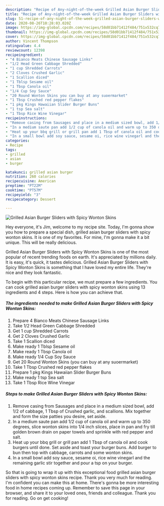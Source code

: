 ```yaml
---
description: "Recipe of Any-night-of-the-week Grilled Asian Burger Sliders with Spicy Wonton Skins"
title: "Recipe of Any-night-of-the-week Grilled Asian Burger Sliders with Spicy Wonton Skins"
slug: 51-recipe-of-any-night-of-the-week-grilled-asian-burger-sliders-with-spicy-wonton-skins
date: 2020-08-26T10:28:03.020Z
image: https://img-global.cpcdn.com/recipes/58d01bb71412f484/751x532cq70/grilled-asian-burger-sliders-with-spicy-wonton-skins-recipe-main-photo.jpg
thumbnail: https://img-global.cpcdn.com/recipes/58d01bb71412f484/751x532cq70/grilled-asian-burger-sliders-with-spicy-wonton-skins-recipe-main-photo.jpg
cover: https://img-global.cpcdn.com/recipes/58d01bb71412f484/751x532cq70/grilled-asian-burger-sliders-with-spicy-wonton-skins-recipe-main-photo.jpg
author: Vincent Thompson
ratingvalue: 4.4
reviewcount: 12398
recipeingredient:
- "4 Bianco Meats Chinese Sausage Links"
- "1/2 Head Green Cabbage Shredded"
- "1 cup Shredded Carrots"
- "2 Cloves Crushed Garlic"
- "1 Scallion diced"
- "1 Tblsp Sesame oil"
- "1 Tbsp Canola oil"
- "1/4 Cup Soy Sauce"
- "20 Round Wonton Skins you can buy at any suoermarket"
- "1 Tbsp Crushed red pepper flakes"
- "1 pkg Kings Hawaiian Slider Burger Buns"
- "1 tsp Sea salt"
- "1 Tbsp Rice Wine Vinegar"
recipeinstructions:
- "Remove casing from Sausages and place in a medium sized bowl, add 1/2 of cabbage, 1 Tbsp of Crushed garlic, and scallions. Mix together and form the size patties you desire, set aside."
- "In a medium saute pan add 1/2 cup of canola oil and warm up to 350 degrees, slice wonton skins into 1/4 inch slices, place in pan and fry till golden brown drain on paper towels and sprinkle with red pepper and salt."
- "Heat up your bbq grill or grill pan add 1 Tbsp of canola oil and cook burgers until done. Set aside and toast your burger buns. Add burger to bun then top with cabbage, carrots and some wonton skins."
- "In a small bowl add soy sauce, sesame oi, rice wine vinegarl and the remaining garlic stir together and pour a tsp on your burger."
categories:
- Recipe
tags:
- grilled
- asian
- burger

katakunci: grilled asian burger 
nutrition: 260 calories
recipecuisine: American
preptime: "PT22M"
cooktime: "PT57M"
recipeyield: "3"
recipecategory: Dessert

---
```



![Grilled Asian Burger Sliders with Spicy Wonton Skins](https://img-global.cpcdn.com/recipes/58d01bb71412f484/751x532cq70/grilled-asian-burger-sliders-with-spicy-wonton-skins-recipe-main-photo.jpg)

Hey everyone, it's Jim, welcome to my recipe site. Today, I'm gonna show you how to prepare a special dish, grilled asian burger sliders with spicy wonton skins. It is one of my favorites. For mine, I'm gonna make it a bit unique. This will be really delicious.



Grilled Asian Burger Sliders with Spicy Wonton Skins is one of the most popular of recent trending foods on earth. It's appreciated by millions daily. It is easy, it's quick, it tastes delicious. Grilled Asian Burger Sliders with Spicy Wonton Skins is something that I have loved my entire life. They're nice and they look fantastic.


To begin with this particular recipe, we must prepare a few ingredients. You can cook grilled asian burger sliders with spicy wonton skins using 13 ingredients and 4 steps. Here is how you can achieve that.

<!--inarticleads1-->

##### The ingredients needed to make Grilled Asian Burger Sliders with Spicy Wonton Skins:

1. Prepare 4 Bianco Meats Chinese Sausage Links
1. Take 1/2 Head Green Cabbage Shredded
1. Get 1 cup Shredded Carrots
1. Get 2 Cloves Crushed Garlic
1. Take 1 Scallion diced
1. Make ready 1 Tblsp Sesame oil
1. Make ready 1 Tbsp Canola oil
1. Make ready 1/4 Cup Soy Sauce
1. Get 20 Round Wonton Skins (you can buy at any suoermarket)
1. Take 1 Tbsp Crushed red pepper flakes
1. Prepare 1 pkg Kings Hawaiian Slider Burger Buns
1. Make ready 1 tsp Sea salt
1. Take 1 Tbsp Rice Wine Vinegar




<!--inarticleads2-->

##### Steps to make Grilled Asian Burger Sliders with Spicy Wonton Skins:

1. Remove casing from Sausages and place in a medium sized bowl, add 1/2 of cabbage, 1 Tbsp of Crushed garlic, and scallions. Mix together and form the size patties you desire, set aside.
1. In a medium saute pan add 1/2 cup of canola oil and warm up to 350 degrees, slice wonton skins into 1/4 inch slices, place in pan and fry till golden brown drain on paper towels and sprinkle with red pepper and salt.
1. Heat up your bbq grill or grill pan add 1 Tbsp of canola oil and cook burgers until done. Set aside and toast your burger buns. Add burger to bun then top with cabbage, carrots and some wonton skins.
1. In a small bowl add soy sauce, sesame oi, rice wine vinegarl and the remaining garlic stir together and pour a tsp on your burger.




So that is going to wrap it up with this exceptional food grilled asian burger sliders with spicy wonton skins recipe. Thank you very much for reading. I'm confident you can make this at home. There's gonna be more interesting food in home recipes coming up. Remember to save this page in your browser, and share it to your loved ones, friends and colleague. Thank you for reading. Go on get cooking!
